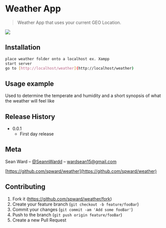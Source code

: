 # Weather App
> Weather App that uses your current GEO Location.

![](header.png)

## Installation

```sh
place weather folder onto a localhost ex. Xampp
start server
go to [http://localhost/weather](http://localhost/weather)
```

## Usage example

Used to determine the temperate and humidity and a short synopsis of what the weather will feel like

## Release History

* 0.0.1
    * First day release

## Meta

Sean Ward – [@SeannWardd](https://twitter.com/seannwardd) – wardsean15@gmail.com


[https://github.com/spward/weather](https://github.com/spward/weather)

## Contributing

1. Fork it (<https://github.com/spward/weather/fork>)
2. Create your feature branch (`git checkout -b feature/fooBar`)
3. Commit your changes (`git commit -am 'Add some fooBar'`)
4. Push to the branch (`git push origin feature/fooBar`)
5. Create a new Pull Request
